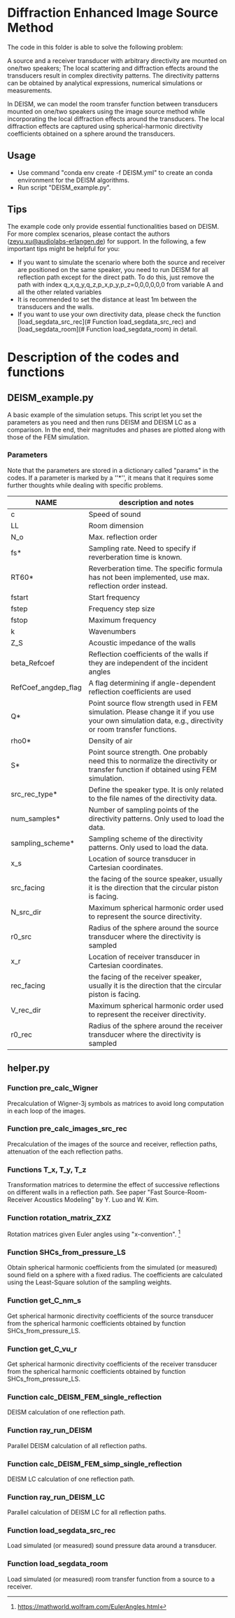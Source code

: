 # Diffraction Enhanced Image Source Method

The code in this folder is able to solve the following problem: 

A source and a receiver transducer with arbitrary directivity are mounted on one/two speakers; The local scattering and diffraction effects around the transducers result in complex directivity patterns. The directivity patterns can be obtained by analytical expressions, numerical simulations or measurements. 

In DEISM, we can model the room transfer function between transducers mounted on one/two speakers using the image source method while incorporating the local diffraction effects around the transducers. The local diffraction effects are captured using spherical-harmonic directivity coefficients obtained on a sphere around the transducers.

## Usage

- Use command "conda env create -f DEISM.yml" to create an conda environment for the DEISM algorithms.
- Run script "DEISM_example.py".

## Tips

The example code only provide essential functionalities based on DEISM. For more complex scenarios, please contact the authors (zeyu.xu@audiolabs-erlangen.de) for support. In the following, a few important tips might be helpful for you: 

- If you want to simulate the scenario where both the source and receiver are positioned on the same speaker, you need to run DEISM for all reflection path except for the direct path. To do this, just remove the path with index q_x,q_y,q_z,p_x,p_y,p_z=0,0,0,0,0,0 from variable A and all the other related variables
- It is recommended to set the distance at least 1m between the transducers and the walls. 
- If you want to use your own directivity data, please check the function [load_segdata_src_rec](# Function load_segdata_src_rec) and [load_segdata_room](# Function load_segdata_room) in detail. 



# Description of the codes and functions

## DEISM_example.py 

A basic example of the simulation setups. This script let you set the parameters as you need and then runs DEISM and DEISM LC as a comparison. In the end, their magnitudes and phases are plotted along with those of the FEM simulation. 

### Parameters

Note that the parameters are stored in a dictionary called "params" in the codes. If a parameter is marked by a ''*'',  it means that it requires some further thoughts while dealing with specific problems. 

| NAME                | description and notes                                        |
| ------------------- | ------------------------------------------------------------ |
| c                   | Speed of sound                                               |
| LL                  | Room dimension                                               |
| N_o                 | Max. reflection order                                        |
| fs*                 | Sampling rate. Need to specify if reverberation time is known. |
| RT60*               | Reverberation time. The specific formula has not been implemented, use max. reflection order instead. |
| fstart              | Start frequency                                              |
| fstep               | Frequency step size                                          |
| fstop               | Maximum frequency                                            |
| k                   | Wavenumbers                                                  |
| Z_S                 | Acoustic impedance of the walls                              |
| beta_Refcoef        | Reflection coefficients of the walls if they are independent of the incident angles |
| RefCoef_angdep_flag | A flag determining if angle-dependent reflection coefficients are used |
| Q*                  | Point source flow strength used in FEM simulation. Please change it if you use your own simulation data, e.g., directivity or room transfer functions. |
| rho0*               | Density of air                                               |
| S*                  | Point source strength. One probably need this to normalize the directivity or transfer function if obtained using FEM simulation. |
| src_rec_type*       | Define the speaker type. It is only related to the file names of the directivity data. |
| num_samples*        | Number of sampling points of the directivity patterns. Only used to load the data. |
| sampling_scheme*    | Sampling scheme of the directivity patterns. Only used to load the data. |
| x_s                 | Location of source transducer in Cartesian coordinates.      |
| src_facing          | the facing of the source speaker, usually it is the direction that the circular piston is facing. |
| N_src_dir           | Maximum spherical harmonic order used to represent the source directivity. |
| r0_src              | Radius of the sphere around the source transducer where the directivity is sampled |
| x_r                 | Location of receiver transducer in Cartesian coordinates.    |
| rec_facing          | the facing of the receiver speaker, usually it is the direction that the circular piston is facing. |
| V_rec_dir           | Maximum spherical harmonic order used to represent the receiver directivity. |
| r0_rec              | Radius of the sphere around the receiver transducer where the directivity is sampled |

## helper.py

### Function pre_calc_Wigner

Precalculation of Wigner-3j symbols as matrices to avoid long computation in each loop of the images. 

### Function pre_calc_images_src_rec

Precalculation of the images of the source and receiver, reflection paths, attenuation of the each reflection paths. 

### Functions T_x, T_y, T_z

Transformation matrices to determine the effect of successive reflections on different walls in a reflection path. See paper "Fast Source-Room-Receiver Acoustics Modeling" by Y. Luo and W. Kim. 

### Function rotation_matrix_ZXZ

Rotation matrices given Euler angles using "x-convention". [^Euler]

### Function SHCs_from_pressure_LS

Obtain spherical harmonic coefficients from the simulated (or measured) sound field on a sphere with a fixed radius. The coefficients are calculated using the Least-Square solution of the sampling weights. 

### Function get_C_nm_s

Get spherical harmonic directivity coefficients of the source transducer from the spherical harmonic coefficients obtained by function SHCs_from_pressure_LS. 

### Function get_C_vu_r

Get spherical harmonic directivity coefficients of the receiver transducer from the spherical harmonic coefficients obtained by function SHCs_from_pressure_LS. 

### Function calc_DEISM_FEM_single_reflection

DEISM calculation of one reflection path. 

### Function ray_run_DEISM

Parallel DEISM calculation of all reflection paths. 

### Function calc_DEISM_FEM_simp_single_reflection

DEISM LC calculation of one reflection path.

### Function ray_run_DEISM_LC

Parallel calculation of DEISM LC for all reflection paths. 

### Function load_segdata_src_rec

Load simulated (or measured) sound pressure data around a transducer. 

### Function load_segdata_room

Load simulated (or measured) room transfer function from a source to a receiver. 



[^Euler]: https://mathworld.wolfram.com/EulerAngles.html
